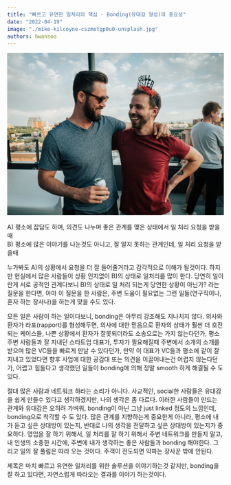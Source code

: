 ```yaml
---
title: "빠르고 유연한 일처리의 핵심 - Bonding(유대감 형성)의 중요성"
date: "2022-04-19"
image: "./mike-kilcoyne-cszmetgp0u0-unsplash.jpg"
authors: hwansoo
---
```

![featured image](./mike-kilcoyne-cszmetgp0u0-unsplash.jpg)

A) 평소에 잡담도 하며, 의견도 나누며 좋은 관계를 맺은 상태에서 일 처리 요청을 받을때  
B) 평소에 많은 이야기를 나눈것도 아니고, 잘 알지 못하는 관계인데, 일 처리 요청을 받을때

누가봐도 A)의 상황에서 요청을 더 잘 들어줄거라고 감각적으로 이해가 될것이다. 하지만 현실에서 많은 사람들이 상황 인지없이 B)의 상태로 일처리를 많이 한다. 당연히 일이란게 서로 공적인 관계다보니 B)의 상태로 일 처리 되는게 당연한 상황이 아닌가? 라는 질문을 한다면, 아마 이 질문을 한 사람은, 주변 도움이 필요없는 그런 일들(연구직이나, 혼자 하는 장사나)을 하는게 맞을 수도 있다.

모든 일은 사람이 하는 일이다보니, bonding은 아무리 강조해도 지나치지 않다. 의사와 환자가 라포(rapport)를 형성해두면, 의사에 대한 믿음으로 환자의 상태가 훨씬 더 호전되는 케이스들, 나쁜 상황에서 환자가 잘못되더라도 소송으로는 가지 않는다던가, 평소 주변 사람들과 잘 지내던 스타트업 대표가, 투자가 필요해질때 주변에서 소개의 소개를 받으며 많은 VC들을 빠르게 만날 수 있다던가, 만약 이 대표가 VC들과 평소에 같이 잘 지내고 있었다면 향후 사업에 대한 공감대 또는 의견을 이끌어내는건 어렵지 않는다던가, 어렵고 힘들다고 생각했던 일들이 bonding에 의해 정말 smooth 하게 해결될 수 도 있다.

절대 많은 사람과 네트워크 하라는 소리가 아니다. 사교적인, social한 사람들은 유대감을 쉽게 만들수 있다고 생각하겠지만, 나의 생각은 좀 다르다. 이러한 사람들이 만드는 관계와 유대감은 오히려 가벼워, bonding이 아닌 그냥 just linked 정도의 느낌인데, bonding으로 착각할 수 도 있다. 많은 관계를 지향하는게 중요한게 아니라, 평소에 내가 듣고 싶은 상대방이 있는지, 반대로 나의 생각을 전달하고 싶은 상대방이 있는지가 중요하다. 영업을 잘 하기 위해서, 일 처리를 잘 하기 위해서 주변 네트워크를 만들지 말고, 내 인생의 소중한 시간에, 주변에 내가 생각하는 좋은 사람들과 bonding 해야한다. 그리고 일의 잘 풀림은 따라 오는 것이다. 주객이 전도되면 약파는 장사꾼 밖에 안된다.

제목은 마치 빠르고 유연한 일처리를 위한 솔루션을 이야기하는것 같지만, bonding을 잘 하고 있다면, 자연스럽게 따라오는 결과를 이야기 하는것이다.
